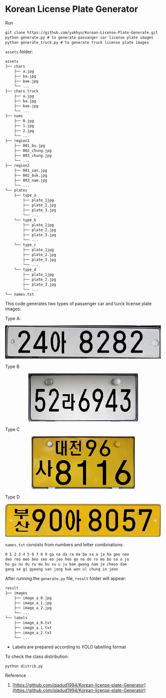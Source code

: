 # Korean License Plate Generator

Run
```buildoutcfg
git clone https://github.com/yakhyo/Korean-License-Plate-Generate.git
python generate.py # to generate passanger car license plate images
python generate_truck.py # to generate truck license plate images
```

`assets` folder:

```buildoutcfg
assets
├── chars
    ├── a.jpg
    ├── ba.jpg
    ├── bae.jpg
    └── ...
├── chars_truck
    ├── a.jpg
    ├── ba.jpg
    ├── bae.jpg
    └── ...
├── nums
    ├── 0.jpg
    ├── 1.jpg
    ├── 2.jpg
    └── ...
├── region1
    ├── 001_bu.jpg
    ├── 002_chung.jpg
    ├── 003_chung.jpg
    └── ...
├── region2
    ├── 001_san.jpg
    ├── 002_buk.jpg
    ├── 003_nam.jpg
    └── ...
└── plates
    ├── type_a
        ├── plate_1jpg
        ├── plate_2.jpg
        ├── plate_3.jpg
        └── ... 
    └── type_b
        ├── plate_1jpg
        ├── plate_2.jpg
        ├── plate_3.jpg
        └── ...
    └── type_c
        ├── plate_1jpg
        ├── plate_2.jpg
        ├── plate_3.jpg
        └── ...
    └── type_d
        ├── plate_1jpg
        ├── plate_2.jpg
        ├── plate_3.jpg
        └── ...
└── names.txt
```
This code generates two types of passenger car and turck license plate images:

Type A:
<div align="center">

![License plate type 1](sample/image_a_0.jpg)

</div>

Type B
<div align="center">

![License plate type 2](sample/image_b_0.jpg)

</div>

Type C
<div align="center">

![License plate type 3](sample/image_ax_4.jpg)

</div>

Type D
<div align="center">

![License plate type 4](sample/image_dx_30.jpg)

</div>

`names.txt` consists from numbers and letter combinations:

```angular2html
0 1 2 3 4 5 6 7 8 9 ga na da ra ma ba sa a ja ha geo neo 
deo reo meo beo seo eo jeo heo go no do ro mo bo so o jo 
ho gu nu du ru mu bu su u ju bae gwang nam je cheon dae
gang se gi gyeong san jong buk won ul chung in jeon
```

After running the `generate.py` file, `result` folder will appear:
```buildoutcfg
result
├── images
    ├── image_a_0.jpg
    ├── image_a_1.jpg
    ├── image_a_2.jpg
    └── ...
└── labels
    ├── image_a_0.txt
    ├── image_a_1.txt
    ├── image_a_2.txt
    └── ...
```

* Labels are prepared according to YOLO labelling format

To check the class distribution:

```buildoutcfg
python distrib.py
```

Reference

1. [https://github.com/qjadud1994/Korean-license-plate-Generator](https://github.com/qjadud1994/Korean-license-plate-Generator)
